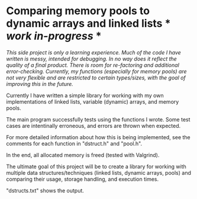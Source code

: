 # Comparing memory pools to dynamic arrays and linked lists * *work in-progress* *
*This side project is only a learning experience. Much of the code I have written is messy, intended for debugging. In no way does it reflect the quality of a final product. There is room for re-factoring and additional error-checking. Currently, my functions (especially for memory pools) are not very flexible and are restricted to certain types/sizes, with the goal of improving this in the future.*

Currently I have written a simple library for working with my own implementations of linked lists, variable (dynamic) arrays, and memory pools.

The main program successfully tests using the functions I wrote. Some test cases are intentinally erroneous, and errors are thrown when expected.

For more detailed information about how this is being implemented, see the comments for each function in "dstruct.h" and "pool.h".

In the end, all allocated memory is freed (tested with Valgrind).

The ultimate goal of this project will be to create a library for working with multiple data structures/techniques (linked lists, dynamic arrays, pools) and comparing their usage, storage handling, and execution times.

"dstructs.txt" shows the output.